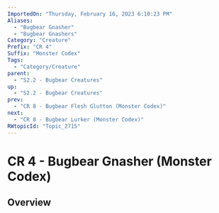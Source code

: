 ```yaml
---
ImportedOn: "Thursday, February 16, 2023 6:10:23 PM"
Aliases:
  - "Bugbear Gnasher"
  - "Bugbear Gnashers"
Category: "Creature"
Prefix: "CR 4"
Suffix: "Monster Codex"
Tags:
  - "Category/Creature"
parent:
  - "S2.2 - Bugbear Creatures"
up:
  - "S2.2 - Bugbear Creatures"
prev:
  - "CR 8 - Bugbear Flesh Glutton (Monster Codex)"
next:
  - "CR 8 - Bugbear Lurker (Monster Codex)"
RWtopicId: "Topic_2715"
---
```

# CR 4 - Bugbear Gnasher (Monster Codex)
## Overview

